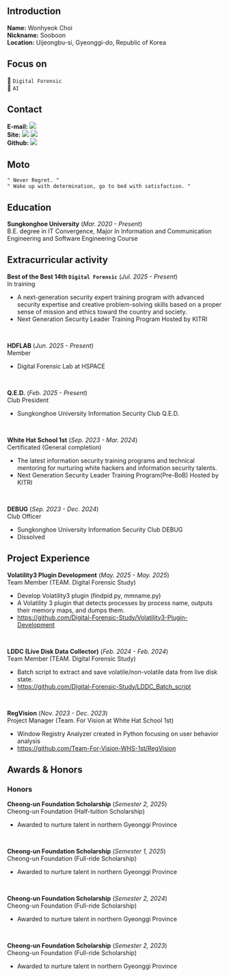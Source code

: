 ## Introduction
**Name:** Wonhyeok Choi  
**Nickname:** Sooboon  
**Location:** Uijeongbu-si, Gyeonggi-do, Republic of Korea   

## Focus on
:floppy_disk: `Digital Forensic`    
:robot: `AI`  

## Contact
**E-mail:**  <a href="mailto:whchoioloz@gmail.com"><img src="https://img.shields.io/badge/whchoioloz@gmail.com-EA4335.svg?&logo=Gmail&logoColor=white"/></a>   
**Site:**  <a href="https://sooboon.tistory.com/"><img src="https://img.shields.io/badge/Tistory-FF5A4A.svg?&logo=Tistory&logoColor=white"/></a> <a href="https://velog.io/@sooboon/posts"><img src="https://img.shields.io/badge/velog-20C997.svg?&logo=velog&logoColor=white"/></a>   
**Github:**  <a href="https://github.com/Soo-boon"><img src="https://img.shields.io/badge/Github-181717.svg?&logo=Github&logoColor=white"/></a>

## Moto
~~~
" Never Regret. "
" Wake up with determination, go to bed with satisfaction. "
~~~   
   
## Education
**Sungkonghoe University** (_Mar. 2020 - Present_)   
B.E. degree in IT Convergence, Major In Information and Communication Engineering and Software Engineering Course   

## Extracurricular activity
**Best of the Best 14th `Digital Forensic`** (_Jul. 2025 - Present_)   
In training   
- A next-generation security expert training program with advanced security expertise and creative problem-solving skills based on a proper sense of mission and ethics toward the country and society.
- Next Generation Security Leader Training Program Hosted by KITRI   
 
<br>

**HDFLAB** (_Jun. 2025 - Present_)   
Member   
- Digital Forensic Lab at HSPACE     

<br>

**Q.E.D.** (_Feb. 2025 - Present_)   
Club President      
- Sungkonghoe University Information Security Club Q.E.D.   

<br>

**White Hat School 1st** (_Sep. 2023 - Mar. 2024_)   
Certificated (General completion)
- The latest information security training programs and technical mentoring for nurturing white hackers and information security talents.
- Next Generation Security Leader Training Program(Pre-BoB) Hosted by KITRI   

<br>

**DEBUG** (_Sep. 2023 - Dec. 2024_)   
Club Officer      
- Sungkonghoe University Information Security Club DEBUG   
- Dissolved   

## Project Experience
**Volatility3 Plugin Development** (_May. 2025 - May. 2025_)   
Team Member (TEAM. Digital Forensic Study)   
- Develop Volatility3 plugin (findpid.py, mmname.py)
- A Volatility 3 plugin that detects processes by process name, outputs their memory maps, and dumps them.
- https://github.com/Digital-Forensic-Study/Volatility3-Plugin-Development   

<br>

**LDDC (Live Disk Data Collector)** (_Feb. 2024 - Feb. 2024_)   
Team Member (TEAM. Digital Forensic Study)   
- Batch script to extract and save volatile/non-volatile data from live disk state.   
- https://github.com/Digital-Forensic-Study/LDDC_Batch_script   

<br>

**RegVision** (_Nov. 2023 - Dec. 2023_)   
Project Manager (Team. For Vision at White Hat School 1st)   
- Window Registry Analyzer created in Python focusing on user behavior analysis
- https://github.com/Team-For-Vision-WHS-1st/RegVision   

## Awards & Honors 
### Honors   
**Cheong-un Foundation Scholarship** (_Semester 2, 2025_)   
Cheong-un Foundation (Half-tuition Scholarship)   
- Awarded to nurture talent in northern Gyeonggi Province   

<br>

**Cheong-un Foundation Scholarship** (_Semester 1, 2025_)   
Cheong-un Foundation (Full-ride Scholarship)   
- Awarded to nurture talent in northern Gyeonggi Province   

<br>

**Cheong-un Foundation Scholarship** (_Semester 2, 2024_)   
Cheong-un Foundation (Full-ride Scholarship)   
- Awarded to nurture talent in northern Gyeonggi Province   

<br>

**Cheong-un Foundation Scholarship** (_Semester 2, 2023_)   
Cheong-un Foundation (Full-ride Scholarship)   
- Awarded to nurture talent in northern Gyeonggi Province   
